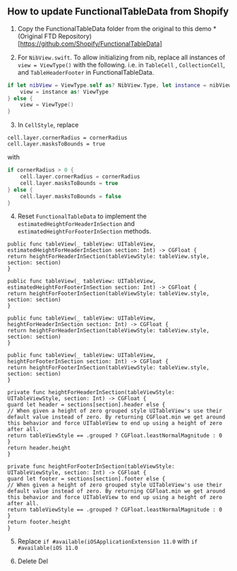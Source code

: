 ## How to update FunctionalTableData from Shopify


1. Copy the FunctionalTableData folder from the original to this demo
    *(Original FTD Repository)[https://github.com/Shopify/FunctionalTableData]

2. For `NibView.swift`. To allow initializing from nib, replace all instances of `view = ViewType()` with the following. i.e. in `TableCell` ,  `CollectionCell`, and `TableHeaderFooter` in FunctionalTableData.
```swift
if let nibView = ViewType.self as? NibView.Type, let instance = nibView.instanceFromNib() {
    view = instance as! ViewType
} else {
    view = ViewType()
}
```

3. In `CellStyle`, replace
```
cell.layer.cornerRadius = cornerRadius
cell.layer.masksToBounds = true
```
with
```swift
if cornerRadius > 0 {
    cell.layer.cornerRadius = cornerRadius
    cell.layer.masksToBounds = true
} else {
    cell.layer.masksToBounds = false
}
```

4. Reset `FunctionalTableData` to implement the `estimatedHeightForHeaderInSection` and `estimatedHeightForFooterInSection` methods.
```
public func tableView(_ tableView: UITableView, estimatedHeightForHeaderInSection section: Int) -> CGFloat {
return heightForHeaderInSection(tableViewStyle: tableView.style, section: section)
}

public func tableView(_ tableView: UITableView, estimatedHeightForFooterInSection section: Int) -> CGFloat {
return heightForFooterInSection(tableViewStyle: tableView.style, section: section)
}

public func tableView(_ tableView: UITableView, heightForHeaderInSection section: Int) -> CGFloat {
return heightForHeaderInSection(tableViewStyle: tableView.style, section: section)
}

public func tableView(_ tableView: UITableView, heightForFooterInSection section: Int) -> CGFloat {
return heightForFooterInSection(tableViewStyle: tableView.style, section: section)
}

private func heightForHeaderInSection(tableViewStyle: UITableViewStyle, section: Int) -> CGFloat {
guard let header = sections[section].header else {
// When given a height of zero grouped style UITableView's use their default value instead of zero. By returning CGFloat.min we get around this behavior and force UITableView to end up using a height of zero after all.
return tableViewStyle == .grouped ? CGFloat.leastNormalMagnitude : 0
}
return header.height
}

private func heightForFooterInSection(tableViewStyle: UITableViewStyle, section: Int) -> CGFloat {
guard let footer = sections[section].footer else {
// When given a height of zero grouped style UITableView's use their default value instead of zero. By returning CGFloat.min we get around this behavior and force UITableView to end up using a height of zero after all.
return tableViewStyle == .grouped ? CGFloat.leastNormalMagnitude : 0
}
return footer.height
}
```

5. Replace `if #available(iOSApplicationExtension 11.0` with `if #available(iOS 11.0`

6. Delete Del
